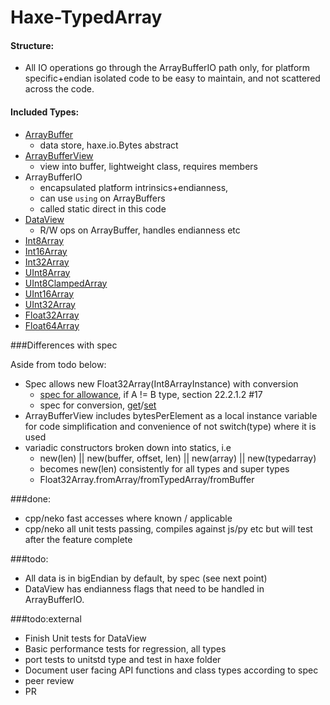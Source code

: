 # Haxe-TypedArray

#### Structure:
- All IO operations go through the ArrayBufferIO path only, for platform specific+endian isolated code to be easy to maintain, and not scattered across the code. 

#### Included Types:

- [ArrayBuffer](https://developer.mozilla.org/en-US/docs/Web/JavaScript/Reference/Global_Objects/ArrayBuffer) 
  - data store, haxe.io.Bytes abstract
- [ArrayBufferView](https://developer.mozilla.org/en-US/docs/Web/API/ArrayBufferView) 
  - view into buffer, lightweight class, requires members
- ArrayBufferIO
  - encapsulated platform intrinsics+endianness, 
  - can use `using` on ArrayBuffers
  - called static direct in this code
- [DataView](https://developer.mozilla.org/en-US/docs/Web/JavaScript/Reference/Global_Objects/DataView) 
  - R/W ops on ArrayBuffer, handles endianness etc
- [Int8Array](https://developer.mozilla.org/en-US/docs/Web/JavaScript/Reference/Global_Objects/Int8Array)
- [Int16Array](https://developer.mozilla.org/en-US/docs/Web/JavaScript/Reference/Global_Objects/Int16Array)
- [Int32Array](https://developer.mozilla.org/en-US/docs/Web/JavaScript/Reference/Global_Objects/Int32Array)
- [UInt8Array](https://developer.mozilla.org/en-US/docs/Web/JavaScript/Reference/Global_Objects/UInt8Array)
- [UInt8ClampedArray](https://developer.mozilla.org/en-US/docs/Web/JavaScript/Reference/Global_Objects/UInt8ClampedArray)
- [UInt16Array](https://developer.mozilla.org/en-US/docs/Web/JavaScript/Reference/Global_Objects/UInt16Array)
- [UInt32Array](https://developer.mozilla.org/en-US/docs/Web/JavaScript/Reference/Global_Objects/UInt32Array)
- [Float32Array](https://developer.mozilla.org/en-US/docs/Web/JavaScript/Reference/Global_Objects/Float32Array)
- [Float64Array](https://developer.mozilla.org/en-US/docs/Web/JavaScript/Reference/Global_Objects/Float64Array)

###Differences with spec

Aside from todo below:

- Spec allows new Float32Array(Int8ArrayInstance) with conversion
  - [spec for allowance](http://people.mozilla.org/~jorendorff/es6-draft.html#sec-%typedarray%-typedarray), if A != B type, section 22.2.1.2 #17
  - spec for conversion, [get](http://people.mozilla.org/~jorendorff/es6-draft.html#sec-getvaluefrombuffer)/[set](http://people.mozilla.org/~jorendorff/es6-draft.html#sec-setvalueinbuffer) 
- ArrayBufferView includes bytesPerElement as a local instance variable for code simplification and convenience of not switch(type) where it is used
- variadic constructors broken down into statics, i.e
  - new(len) || new(buffer, offset, len) || new(array) || new(typedarray)
  - becomes new(len) consistently for all types and super types
  - Float32Array.fromArray/fromTypedArray/fromBuffer

###done:

- cpp/neko fast accesses where known / applicable
- cpp/neko all unit tests passing, compiles against js/py etc but will test after the feature complete

###todo:

- All data is in bigEndian by default, by spec (see next point)
- DataView has endianness flags that need to be handled in ArrayBufferIO.

###todo:external

- Finish Unit tests for DataView
- Basic performance tests for regression, all types
- port tests to unitstd type and test in haxe folder
- Document user facing API functions and class types according to spec
- peer review
- PR
